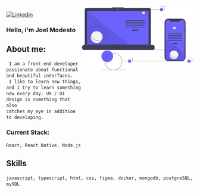 <img align="right" src="https://github.com/joelmss93/joelmss93/blob/master/assets/undraw_progressive_app_m9ms.svg" width="300">

[![Linkedin](https://img.shields.io/badge/-LinkedIn-blue?style=flat-square&logo=Linkedin&logoColor=white&link=https://www.linkedin.com/in/joel-modesto/)](https://www.linkedin.com/in/joel-modesto/)


### Hello, i'm Joel Modesto
##  About me:
     I am a front-end developer passionate about functional and beautiful interfaces.
     I like to learn new things, and I try to learn something new every day. UX / UI design is something that also
    catches my eye in addition to developing.
### Current Stack:
    React, React Native, Node.js
## Skills
    javascript, typescript, html, css, figma, docker, mongodb, postgreSQL, mySQL
